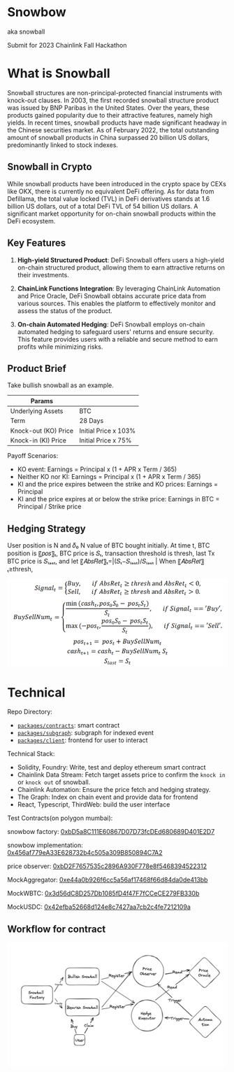 
# Snowbow

aka snowball

Submit for 2023 Chainlink Fall Hackathon

# What is Snowball

Snowball structures are non-principal-protected financial instruments with knock-out clauses. In 2003, the first recorded snowball structure product was issued by BNP Paribas in the United States. Over the years, these products gained popularity due to their attractive features, namely high yields. In recent times, snowball products have made significant headway in the Chinese securities market. As of February 2022, the total outstanding amount of snowball products in China surpassed 20 billion US dollars, predominantly linked to stock indexes.

## Snowball in Crypto

While snowball products have been introduced in the crypto space by CEXs like OKX, there is currently no equivalent DeFi offering. As for data from Defillama, the total value locked (TVL) in DeFi derivatives stands at 1.6 billion US dollars, out of a total DeFi TVL of 54 billion US dollars. A significant market opportunity for on-chain snowball products within the DeFi ecosystem.

## Key Features

1. **High-yield Structured Product**: DeFi Snowball offers users a high-yield on-chain structured product, allowing them to earn attractive returns on their investments.

2. **ChainLink Functions Integration**: By leveraging ChainLink Automation and Price Oracle, DeFi Snowball obtains accurate price data from various sources. This enables the platform to effectively monitor and assess the status of the product.

3. **On-chain Automated Hedging**: DeFi Snowball employs on-chain automated hedging to safeguard users' returns and ensure security. This feature provides users with a reliable and secure method to earn profits while minimizing risks.

## Product Brief

Take bullish snowball as an example.

| Params               |                      |
| -------------------- | -------------------- |
| Underlying Assets    | BTC                  |
| Term                 | 28 Days              |
| Knock-out (KO) Price | Initial Price x 103% |
| Knock-in (KI) Price  | Initial Price x 75%  |

Payoff Scenarios:

- KO event: Earnings = Principal x (1 + APR x Term / 365)
- Neither KO nor KI: Earnings = Principal x (1 + APR x Term / 365)
- KI and the price expires between the strike and KO prices: Earnings = Principal
- KI and the price expires at or below the strike price: Earnings in BTC = Principal / Strike price

## Hedging Strategy
User position is N and 𝛿₀ N value of BTC bought initially. 
At time t, BTC position is 〖𝑝𝑜𝑠〗ₜ, BTC price is 𝑆ₜ, transaction threshold is thresh, last Tx BTC price is 𝑆ₗₐₛₜ, and let 〖𝐴𝑏𝑠𝑅𝑒𝑡〗ₜ=|(𝑆ₜ−𝑆ₗₐₛₜ)/𝑆ₗₐₛₜ |
When 〖𝐴𝑏𝑠𝑅𝑒𝑡〗ₜ≥thresh,

![](resources/hedge_strategy.png)


# Technical

Repo Directory:

- [`packages/contracts`](packages/contracts): smart contract
- [`packages/subgraph`](packages/subgraph): subgraph for indexed event
- [`packages/client`](packages/client): frontend for user to interact


Technical Stack: 

- Solidity, Foundry: Write, test and deploy ethereum smart contract
- Chainlink Data Stream: Fetch target assets price to confirm the `knock in` or `knock out` of snowball.
- Chainlink Automation: Ensure the price fetch and hedging strategy.
- The Graph: Index on chain event and provide data for frontend
- React, Typescript, ThirdWeb: build the user interface


Test Contracts(on polygon mumbai):

snowbow factory: [0xbD5a8C111E60867D07D73fcDEd680689D401E2D7](https://mumbai.polygonscan.com/address/0xbD5a8C111E60867D07D73fcDEd680689D401E2D7)

snowbow implementation: [0x456af779eA33E628732b4c505a309B850894C7A2](https://mumbai.polygonscan.com/address/0x456af779eA33E628732b4c505a309B850894C7A2)

price observer: [0xbD2F7657535c2896A930F778e8f5468394522312](https://mumbai.polygonscan.com/address/0xbD2F7657535c2896A930F778e8f5468394522312)


MockAggregator: [0xe44a0b926f6cc5a56af17468f66d84da0de413bb](https://mumbai.polygonscan.com/address/0xe44a0b926f6cc5a56af17468f66d84da0de413bb)

MockWBTC: [0x3d56dC8D257Db1085fD4f47F7fCCeCE279FB330b](https://mumbai.polygonscan.com/address/0x3d56dC8D257Db1085fD4f47F7fCCeCE279FB330b)

MockUSDC: [0x42efba52668d124e8c7427aa7cb2c4fe7212109a](https://mumbai.polygonscan.com/address/0x42efba52668d124e8c7427aa7cb2c4fe7212109a)


## Workflow for contract

![](resources/contract_flow.png)



